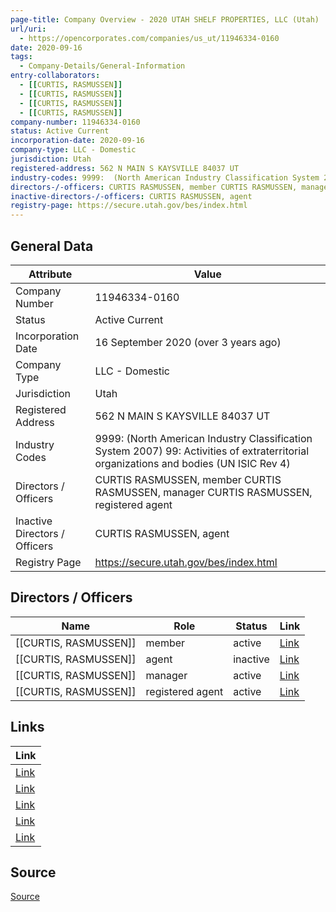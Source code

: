 ```yaml
---
page-title: Company Overview - 2020 UTAH SHELF PROPERTIES, LLC (Utah)
url/uri:
  - https://opencorporates.com/companies/us_ut/11946334-0160
date: 2020-09-16
tags:
  - Company-Details/General-Information
entry-collaborators:
  - [[CURTIS, RASMUSSEN]]
  - [[CURTIS, RASMUSSEN]]
  - [[CURTIS, RASMUSSEN]]
  - [[CURTIS, RASMUSSEN]]
company-number: 11946334-0160
status: Active Current
incorporation-date: 2020-09-16
company-type: LLC - Domestic
jurisdiction: Utah
registered-address: 562 N MAIN S KAYSVILLE 84037 UT
industry-codes: 9999:  (North American Industry Classification System 2007) 99: Activities of extraterritorial organizations and bodies (UN ISIC Rev 4)
directors-/-officers: CURTIS RASMUSSEN, member CURTIS RASMUSSEN, manager CURTIS RASMUSSEN, registered agent
inactive-directors-/-officers: CURTIS RASMUSSEN, agent
registry-page: https://secure.utah.gov/bes/index.html
---
```

## General Data
| Attribute | Value |
|-----------|-------|
| Company Number | 11946334-0160 |
| Status | Active Current |
| Incorporation Date | 16 September 2020 (over 3 years ago) |
| Company Type | LLC - Domestic |
| Jurisdiction | Utah |
| Registered Address | 562 N MAIN S KAYSVILLE 84037 UT |
| Industry Codes | 9999:  (North American Industry Classification System 2007) 99: Activities of extraterritorial organizations and bodies (UN ISIC Rev 4) |
| Directors / Officers | CURTIS RASMUSSEN, member CURTIS RASMUSSEN, manager CURTIS RASMUSSEN, registered agent |
| Inactive Directors / Officers | CURTIS RASMUSSEN, agent |
| Registry Page | https://secure.utah.gov/bes/index.html |

## Directors / Officers
| Name | Role | Status | Link |
|------|------|--------|------|
| [[CURTIS, RASMUSSEN]] | member | active | [Link](https://opencorporates.com/officers/767080047) |
| [[CURTIS, RASMUSSEN]] | agent | inactive | [Link](https://opencorporates.com/officers/767080050) |
| [[CURTIS, RASMUSSEN]] | manager | active | [Link](https://opencorporates.com/officers/767080053) |
| [[CURTIS, RASMUSSEN]] | registered agent | active | [Link](https://opencorporates.com/officers/811938756) |

## Links
| Link |
|------|
| [Link](/officers/767080050) |
| [Link](/officers/767080047) |
| [Link](/officers/767080053) |
| [Link](https://secure.utah.gov/bes/index.html) |
| [Link](/officers/811938756) |


## Source
[Source](https://opencorporates.com/companies/us_ut/11946334-0160)
